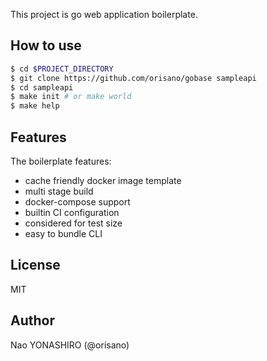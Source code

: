 This project is go web application boilerplate.

## How to use
```bash
$ cd $PROJECT_DIRECTORY
$ git clone https://github.com/orisano/gobase sampleapi
$ cd sampleapi
$ make init # or make world
$ make help
```

## Features
The boilerplate features:
 * cache friendly docker image template
 * multi stage build 
 * docker-compose support
 * builtin CI configuration 
 * considered for test size
 * easy to bundle CLI

## License
MIT

## Author
Nao YONASHIRO (@orisano)
